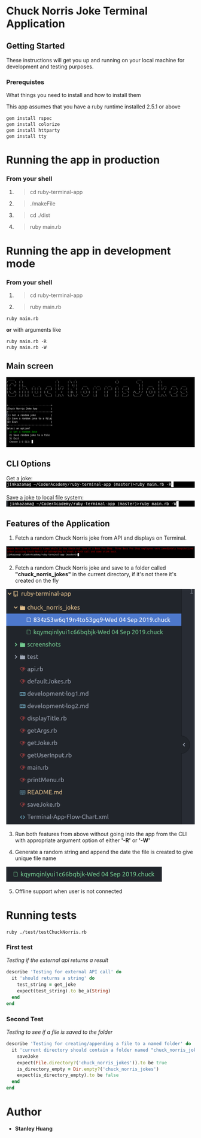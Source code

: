 # Chuck Norris Joke Terminal Application

## Getting Started

These instructions will get you up and running on your local machine for development and testing purposes.

### Prerequistes

What things you need to install and how to install them

This app assumes that you have a ruby runtime installed 2.5.1 or above

```
gem install rspec
gem install colorize
gem install httparty
gem install tty

```

# Running the app in production

### From your shell

1. > cd ruby-terminal-app
2. > ./makeFile
3. > cd ./dist
4. > ruby main.rb

# Running the app in development mode

### From your shell

1. > cd ruby-terminal-app
2. > ruby main.rb

```
ruby main.rb
```

**or** with arguments like

```
ruby main.rb -R
ruby main.rb -W
```

## Main screen

![main_screen](/screenshots/mainScreen.png)

## CLI Options

Get a joke:
![read_mode](/screenshots/cliReadMode.png)

Save a joke to local file system:
![write_mode](/screenshots/cliWriteMode.png)

## Features of the Application

1. Fetch a random Chuck Norris joke from API and displays on Terminal.

![joke](screenshots/fetchJoke.png)

2. Fetch a random Chuck Norris joke and save to a folder called **"chuck_norris_jokes"** in the current directory, if it's not there it's created on the fly

![folder](screenshots/folder.png)

3. Run both features from above without going into the app from the CLI with appropriate argument option of either **'-R'** or **'-W'**

4. Generate a random string and append the date the file is created to give unique file name

![random](screenshots/random.png)

5. Offline support when user is not connected

# Running tests

```
ruby ./test/testChuckNorris.rb

```

### First test

_Testing if the external api returns a result_

```ruby
describe 'Testing for external API call' do
  it 'should returns a string' do
    test_string = get_joke
    expect(test_string).to be_a(String)
  end
end
```

### Second Test

_Testing to see if a file is saved to the folder_

```ruby
describe 'Testing for creating/appending a file to a named folder' do
  it 'current directory should contain a folder named "chuck_norris_jokes" and has a file inside' do
    saveJoke
    expect(File.directory?('chuck_norris_jokes')).to be true
    is_directory_empty = Dir.empty?('chuck_norris_jokes')
    expect(is_directory_empty).to be false
  end
end
```

# Author

- **Stanley Huang**
